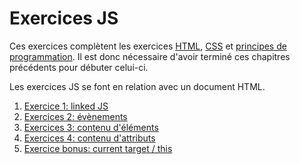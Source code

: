 # Exercices JS

Ces exercices complètent les exercices [HTML](../html), [CSS](../css) et [principes de programmation](../pp). Il est donc nécessaire d'avoir terminé ces chapitres précédents pour débuter celui-ci.

Les exercices JS se font en relation avec un document HTML.

1. [Exercice 1: linked JS](./ex1)
2. [Exercices 2: évènements](./ex2)
3. [Exercices 3: contenu d'éléments](./ex3)
4. [Exercices 4: contenu d'attributs](./ex4)
5. [Exercice bonus: current target / this](./exbonus)




